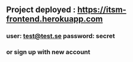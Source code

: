 ## Project deployed : https://itsm-frontend.herokuapp.com

### user: test@test.se password: secret
### or sign up with new account
